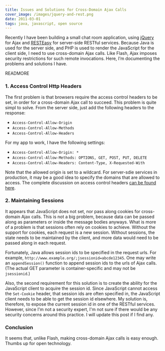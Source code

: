 ```yaml
---
title: Issues and Solutions for Cross-Domain Ajax Calls
cover_image: /images/jquery-and-rest.png
date: 2011-03-01
tags: java, javascript, open source
---
```

Recently I have been building a small chat room application, using
[jQuery](http://jquery.org/) for Ajax and
[RESTEasy](http://www.jboss.org/resteasy) for server-side RESTful services.
Because Java is used for the server side, and PHP is used to render the
JavaScript for the client side, I need to use cross-domain Ajax calls. Like
Flash, Ajax imposes security restrictions for such remote invocations. Here, I’m
documenting the problems and solutions I have.

READMORE

### 1. Access Control Http Headers

The first problem is that browsers require the access control headers to be set,
in order for a cross-domain Ajax call to succeed. This problem is quite simpl
 to solve. From the server side, just add the following headers to the response:

* `Access-Control-Allow-Origin`
* `Access-Control-Allow-Methods`
* `Access-Control-Allow-Headers`

For my app to work, I have the following settings:

* `Access-Control-Allow-Origin: *`
* `Access-Control-Allow-Methods: OPTIONS, GET, POST, PUT, DELETE`
* `Access-Control-Allow-Headers: Content-Type, X-Requested-With`

Note that the allowed origin is set to a wildcard. For server-sdie services in
production, it may be a good idea to specify the domains that are allowed to
access. The complete discussion on access control headers
[can be found here](https://developer.mozilla.org/En/HTTP_access_control).

### 2. Maintaining Sessions

It appears that JavaScript does not set, nor pass along cookies for cross-domain
Ajax calls. This is not a big problem, because data can be passed along as
parameters or inside the message bodies anyways. What is more of a problem is
that sessions often rely on cookies to achieve. Without the support for cookies,
each request is a new session. Without sessions, the state needs to be
maintained by the client, and more data would need to be passed along in each
request.

Fortunately, Java allows session ids to be specified in the request urls. For
example, `http://www.example.org/;jsessionid=abcde12345`. One may write an
`appendSession()` function to append session ids to the urls of Ajax calls.
(The actual GET parameter is container-specific and may not be `jsessionid`.)

Also, the second requirement for this solution is to create the ability for the
JavaScript client to acquire the session id. Since JavaScript cannot access the
`Set-Cookie` header, that session ids are often specified in, the JavaScript
client needs to be able to get the session id elsewhere. My solution is,
therefore, to expose the current session id in one of the RESTful services.
However, since I'm not a security expert, I'm not sure if there would be any
security concerns around this practice. I will update this post if I find any.

### Conclusion

It seems that, unlike Flash, making cross-domain Ajax calls is easy enough.
Thumbs up for open technology.
